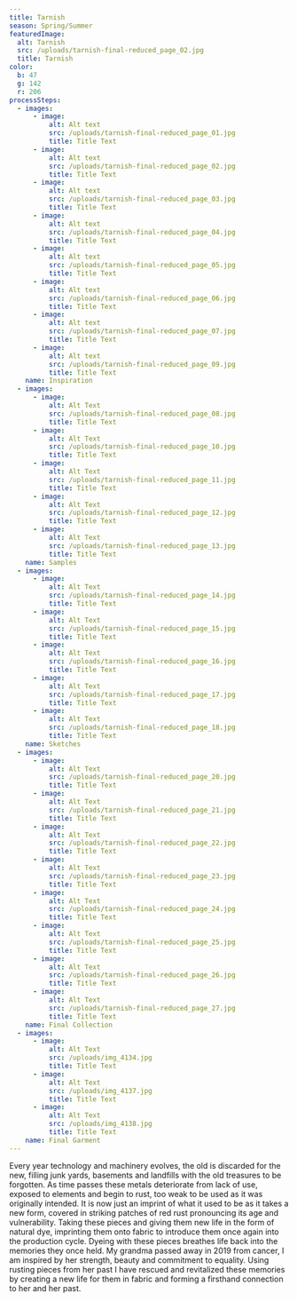 ```yaml
---
title: Tarnish
season: Spring/Summer
featuredImage:
  alt: Tarnish
  src: /uploads/tarnish-final-reduced_page_02.jpg
  title: Tarnish
color:
  b: 47
  g: 142
  r: 206
processSteps:
  - images:
      - image:
          alt: Alt text
          src: /uploads/tarnish-final-reduced_page_01.jpg
          title: Title Text
      - image:
          alt: Alt text
          src: /uploads/tarnish-final-reduced_page_02.jpg
          title: Title Text
      - image:
          alt: Alt text
          src: /uploads/tarnish-final-reduced_page_03.jpg
          title: Title Text
      - image:
          alt: Alt text
          src: /uploads/tarnish-final-reduced_page_04.jpg
          title: Title Text
      - image:
          alt: Alt text
          src: /uploads/tarnish-final-reduced_page_05.jpg
          title: Title Text
      - image:
          alt: Alt text
          src: /uploads/tarnish-final-reduced_page_06.jpg
          title: Title Text
      - image:
          alt: Alt text
          src: /uploads/tarnish-final-reduced_page_07.jpg
          title: Title Text
      - image:
          alt: Alt text
          src: /uploads/tarnish-final-reduced_page_09.jpg
          title: Title Text
    name: Inspiration
  - images:
      - image:
          alt: Alt Text
          src: /uploads/tarnish-final-reduced_page_08.jpg
          title: Title Text
      - image:
          alt: Alt Text
          src: /uploads/tarnish-final-reduced_page_10.jpg
          title: Title Text
      - image:
          alt: Alt Text
          src: /uploads/tarnish-final-reduced_page_11.jpg
          title: Title Text
      - image:
          alt: Alt Text
          src: /uploads/tarnish-final-reduced_page_12.jpg
          title: Title Text
      - image:
          alt: Alt Text
          src: /uploads/tarnish-final-reduced_page_13.jpg
          title: Title Text
    name: Samples
  - images:
      - image:
          alt: Alt Text
          src: /uploads/tarnish-final-reduced_page_14.jpg
          title: Title Text
      - image:
          alt: Alt Text
          src: /uploads/tarnish-final-reduced_page_15.jpg
          title: Title Text
      - image:
          alt: Alt Text
          src: /uploads/tarnish-final-reduced_page_16.jpg
          title: Title Text
      - image:
          alt: Alt Text
          src: /uploads/tarnish-final-reduced_page_17.jpg
          title: Title Text
      - image:
          alt: Alt Text
          src: /uploads/tarnish-final-reduced_page_18.jpg
          title: Title Text
    name: Sketches
  - images:
      - image:
          alt: Alt Text
          src: /uploads/tarnish-final-reduced_page_20.jpg
          title: Title Text
      - image:
          alt: Alt Text
          src: /uploads/tarnish-final-reduced_page_21.jpg
          title: Title Text
      - image:
          alt: Alt Text
          src: /uploads/tarnish-final-reduced_page_22.jpg
          title: Title Text
      - image:
          alt: Alt Text
          src: /uploads/tarnish-final-reduced_page_23.jpg
          title: Title Text
      - image:
          alt: Alt Text
          src: /uploads/tarnish-final-reduced_page_24.jpg
          title: Title Text
      - image:
          alt: Alt Text
          src: /uploads/tarnish-final-reduced_page_25.jpg
          title: Title Text
      - image:
          alt: Alt Text
          src: /uploads/tarnish-final-reduced_page_26.jpg
          title: Title Text
      - image:
          alt: Alt Text
          src: /uploads/tarnish-final-reduced_page_27.jpg
          title: Title Text
    name: Final Collection
  - images:
      - image:
          alt: Alt Text
          src: /uploads/img_4134.jpg
          title: Title Text
      - image:
          alt: Alt Text
          src: /uploads/img_4137.jpg
          title: Title Text
      - image:
          alt: Alt Text
          src: /uploads/img_4138.jpg
          title: Title Text
    name: Final Garment
---
```

Every year technology and machinery evolves, the old is discarded for the new, filling junk yards, basements and landfills with the old treasures to be forgotten. As time passes these metals deteriorate from lack of use, exposed to elements and begin to rust, too weak to be used as it was originally intended. It is now just an imprint of what it used to be as it takes a new form, covered in striking patches of red rust pronouncing its age and vulnerability. Taking these pieces and giving them new life in the form of natural dye, imprinting them onto fabric to introduce them once again into the production cycle. Dyeing with these pieces breathes life back into the memories they once held. My grandma passed away in 2019 from cancer, I am inspired by her strength, beauty and commitment to equality. Using rusting pieces from her past I have rescued and revitalized these memories by creating a new life for them in fabric and forming a firsthand connection to her and her past.
